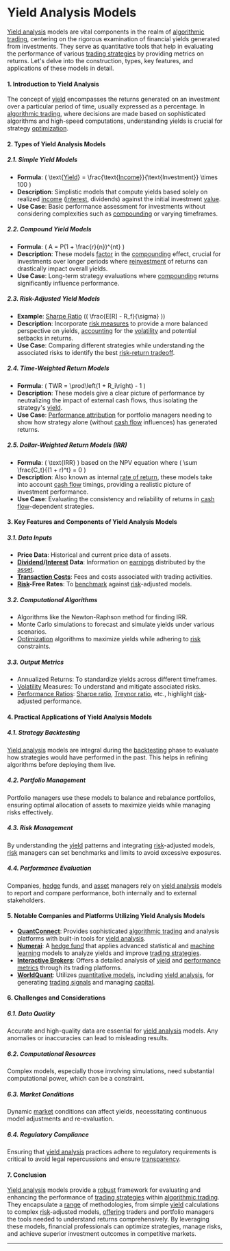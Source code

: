 # Yield Analysis Models

[Yield analysis](../y/yield_analysis.md) models are vital components in the realm of [algorithmic trading](../a/algorithmic_trading.md), centering on the rigorous examination of financial yields generated from investments. They serve as quantitative tools that help in evaluating the performance of various [trading strategies](../t/trading_strategies.md) by providing metrics on returns. Let's delve into the construction, types, key features, and applications of these models in detail.

#### 1. Introduction to Yield Analysis
The concept of [yield](../y/yield.md) encompasses the returns generated on an investment over a particular period of time, usually expressed as a percentage. In [algorithmic trading](../a/algorithmic_trading.md), where decisions are made based on sophisticated algorithms and high-speed computations, understanding yields is crucial for strategy [optimization](../o/optimization.md).

#### 2. Types of Yield Analysis Models

##### 2.1. Simple Yield Models
- **Formula**: \( \text{[Yield](../y/yield.md)} = \frac{\text{[Income](../i/income.md)}}{\text{Investment}} \times 100 \)
- **Description**: Simplistic models that compute yields based solely on realized [income](../i/income.md) ([interest](../i/interest.md), dividends) against the initial investment [value](../v/value.md).
- **Use Case**: Basic performance assessment for investments without considering complexities such as [compounding](../c/compounding.md) or varying timeframes.

##### 2.2. Compound Yield Models
- **Formula**: \( A = P(1 + \frac{r}{n})^{nt} \)
- **Description**: These models [factor](../f/factor.md) in the [compounding](../c/compounding.md) effect, crucial for investments over longer periods where [reinvestment](../r/reinvestment.md) of returns can drastically impact overall yields.
- **Use Case**: Long-term strategy evaluations where [compounding](../c/compounding.md) returns significantly influence performance.

##### 2.3. Risk-Adjusted Yield Models
- **Example**: [Sharpe Ratio](../s/sharpe_ratio.md) (\( \frac{E[R] - R_f}{\sigma} \))
- **Description**: Incorporate [risk measures](../r/risk_measures.md) to provide a more balanced perspective on yields, [accounting](../a/accounting.md) for the [volatility](../v/volatility.md) and potential setbacks in returns.
- **Use Case**: Comparing different strategies while understanding the associated risks to identify the best [risk-return tradeoff](../r/risk-return_tradeoff.md).

##### 2.4. Time-Weighted Return Models
- **Formula**: \( TWR = \prod\left(1 + R_i\right) - 1 \)
- **Description**: These models give a clear picture of performance by neutralizing the impact of external cash flows, thus isolating the strategy's [yield](../y/yield.md).
- **Use Case**: [Performance attribution](../p/performance_attribution.md) for portfolio managers needing to show how strategy alone (without [cash flow](../c/cash_flow.md) influences) has generated returns.

##### 2.5. Dollar-Weighted Return Models (IRR)
- **Formula**: \( \text{IRR} \) based on the NPV equation where \( \sum \frac{C_t}{(1 + r)^t} = 0 \)
- **Description**: Also known as internal [rate of return](../r/rate_of_return.md), these models take into account [cash flow](../c/cash_flow.md) timings, providing a realistic picture of investment performance.
- **Use Case**: Evaluating the consistency and reliability of returns in [cash flow](../c/cash_flow.md)-dependent strategies.

#### 3. Key Features and Components of Yield Analysis Models

##### 3.1. Data Inputs
- **Price Data**: Historical and current price data of assets.
- **[Dividend](../d/dividend.md)/[Interest](../i/interest.md) Data**: Information on [earnings](../e/earnings.md) distributed by the [asset](../a/asset.md).
- **[Transaction Costs](../t/transaction_costs.md)**: Fees and costs associated with trading activities.
- **[Risk](../r/risk.md)-Free Rates**: To [benchmark](../b/benchmark.md) against [risk](../r/risk.md)-adjusted models.

##### 3.2. Computational Algorithms
- Algorithms like the Newton-Raphson method for finding IRR.
- Monte Carlo simulations to forecast and simulate yields under various scenarios.
- [Optimization](../o/optimization.md) algorithms to maximize yields while adhering to [risk](../r/risk.md) constraints.

##### 3.3. Output Metrics
- Annualized Returns: To standardize yields across different timeframes.
- [Volatility](../v/volatility.md) Measures: To understand and mitigate associated risks.
- [Performance Ratios](../p/performance_ratios.md): [Sharpe ratio](../s/sharpe_ratio.md), [Treynor ratio](../t/treynor_ratio.md), etc., highlight [risk](../r/risk.md)-adjusted performance.

#### 4. Practical Applications of Yield Analysis Models

##### 4.1. Strategy Backtesting
[Yield analysis](../y/yield_analysis.md) models are integral during the [backtesting](../b/backtesting.md) phase to evaluate how strategies would have performed in the past. This helps in refining algorithms before deploying them live.

##### 4.2. Portfolio Management
Portfolio managers use these models to balance and rebalance portfolios, ensuring optimal allocation of assets to maximize yields while managing risks effectively.

##### 4.3. Risk Management
By understanding the [yield](../y/yield.md) patterns and integrating [risk](../r/risk.md)-adjusted models, [risk](../r/risk.md) managers can set benchmarks and limits to avoid excessive exposures.

##### 4.4. Performance Evaluation
Companies, [hedge](../h/hedge.md) funds, and [asset](../a/asset.md) managers rely on [yield analysis](../y/yield_analysis.md) models to report and compare performance, both internally and to external stakeholders.

#### 5. Notable Companies and Platforms Utilizing Yield Analysis Models

- **[QuantConnect](https://www.quantconnect.com)**: Provides sophisticated [algorithmic trading](../a/algorithmic_trading.md) and analysis platforms with built-in tools for [yield analysis](../y/yield_analysis.md).
- **[Numerai](https://numer.ai)**: A [hedge fund](../h/hedge_fund.md) that applies advanced statistical and [machine learning](../m/machine_learning.md) models to analyze yields and improve [trading strategies](../t/trading_strategies.md).
- **[Interactive Brokers](https://www.interactivebrokers.com)**: Offers a detailed analysis of [yield](../y/yield.md) and [performance metrics](../p/performance_metrics.md) through its trading platforms.
- **[WorldQuant](https://www.worldquant.com)**: Utilizes [quantitative models](../q/quantitative_models.md), including [yield analysis](../y/yield_analysis.md), for generating [trading signals](../t/trading_signals.md) and managing [capital](../c/capital.md).

#### 6. Challenges and Considerations

##### 6.1. Data Quality
Accurate and high-quality data are essential for [yield analysis](../y/yield_analysis.md) models. Any anomalies or inaccuracies can lead to misleading results.

##### 6.2. Computational Resources
Complex models, especially those involving simulations, need substantial computational power, which can be a constraint.

##### 6.3. Market Conditions
Dynamic [market](../m/market.md) conditions can affect yields, necessitating continuous model adjustments and re-evaluation.

##### 6.4. Regulatory Compliance
Ensuring that [yield analysis](../y/yield_analysis.md) practices adhere to regulatory requirements is critical to avoid legal repercussions and ensure [transparency](../t/transparency.md).

#### 7. Conclusion
[Yield analysis](../y/yield_analysis.md) models provide a [robust](../r/robust.md) framework for evaluating and enhancing the performance of [trading strategies](../t/trading_strategies.md) within [algorithmic trading](../a/algorithmic_trading.md). They encapsulate a [range](../r/range.md) of methodologies, from simple [yield](../y/yield.md) calculations to complex [risk](../r/risk.md)-adjusted models, [offering](../o/offering.md) traders and portfolio managers the tools needed to understand returns comprehensively. By leveraging these models, financial professionals can optimize strategies, manage risks, and achieve superior investment outcomes in competitive markets.

---
